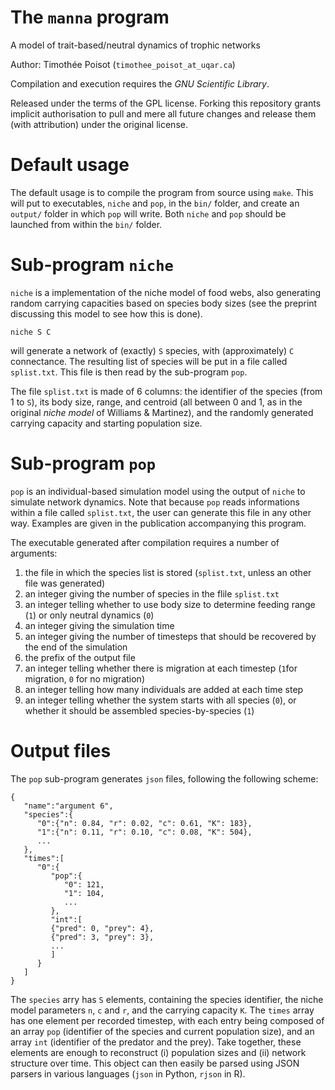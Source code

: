 # The `manna` program

A model of trait-based/neutral dynamics of trophic networks

Author: Timothée Poisot (`timothee_poisot_at_uqar.ca`)

Compilation and execution requires the *GNU Scientific Library*.

Released under the terms of the GPL license. Forking this repository
grants implicit authorisation to pull and mere all future changes and release
them (with attribution) under the original license.

# Default usage

The default usage is to compile the program from source using `make`. This will
put to executables, `niche` and `pop`, in the `bin/` folder, and create an
`output/` folder in which `pop` will write. Both `niche` and `pop` should be
launched from within the `bin/` folder.

# Sub-program `niche`

`niche` is a implementation of the niche model of food webs, also
generating random carrying capacities based on species body sizes (see
the preprint discussing this model to see how this is done).

```
niche S C
```

will generate a network of (exactly) `S` species, with
(approximately) `C` connectance. The resulting list of species will be
put in a file called `splist.txt`. This file is then read by the
sub-program `pop`.

The file `splist.txt` is made of 6 columns: the identifier of the
species (from 1 to `S`), its body size, range, and centroid (all
between 0 and 1, as in the original *niche model* of Williams
& Martinez), and the randomly generated carrying capacity and
starting population size.

# Sub-program `pop`

`pop` is an individual-based simulation model using the output of
`niche` to simulate network dynamics. Note that because `pop` reads
informations within a file called `splist.txt`, the user can
generate this file in any other way. Examples are given in the
publication accompanying this program.

The executable generated after compilation requires a number of arguments:

1. the file in which the species list is stored (`splist.txt`, unless an other file was generated)
2. an integer giving the number of species in the flile `splist.txt`
3. an integer telling whether to use body size to determine feeding range (`1`) or only neutral dynamics (`0`)
4. an integer giving the simulation time
5. an integer giving the number of timesteps that should be recovered by the end of the simulation
6. the prefix of the output file
7. an integer telling whether there is migration at each timestep (`1`for migration, `0` for no migration)
8. an integer telling how many individuals are added at each time step
9. an integer telling whether the system starts with all species (`0`), or whether it should be assembled species-by-species (`1`)

# Output files

The `pop` sub-program generates `json` files, following the following scheme:

```{json}
{
   "name":"argument 6",
   "species":{
      "0":{"n": 0.84, "r": 0.02, "c": 0.61, "K": 183},
      "1":{"n": 0.11, "r": 0.10, "c": 0.08, "K": 504},
      ...
   },
   "times":[
      "0":{
         "pop":{
            "0": 121,
            "1": 104,
            ...
         },
         "int":[
         {"pred": 0, "prey": 4},
         {"pred": 3, "prey": 3},
         ...
         ]
      }
   ]
}
```

The `species` arry has `S` elements, containing the species identifier, the
niche model parameters `n`, `c` and `r`, and the carrying capacity `K`. The
`times` array has one element per recorded timestep, with each entry being
composed of an array `pop` (identifier of the species and current population
      size), and an array `int` (identifier of the predator and the prey). Take
together, these elements are enough to reconstruct (i) population sizes and
(ii) network structure over time. This object can then easily be parsed using
JSON parsers in various languages (`json` in Python, `rjson` in R).
